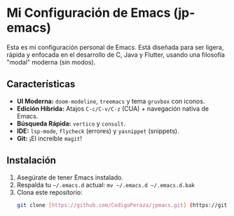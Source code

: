 # Mi Configuración de Emacs (jp-emacs)

Esta es mi configuración personal de Emacs. Está diseñada para ser ligera, rápida y enfocada en el desarrollo de C, Java y Flutter, usando una filosofía "modal" moderna (sin modos).

## Características

* **UI Moderna:** `doom-modeline`, `treemacs` y tema `gruvbox` con iconos.
* **Edición Híbrida:** Atajos `C-c/C-v/C-z` (CUA) + navegación nativa de Emacs.
* **Búsqueda Rápida:** `vertico` y `consult`.
* **IDE:** `lsp-mode`, `flycheck` (errores) y `yasnippet` (snippets).
* **Git:** ¡El increíble `magit`!

## Instalación

1. Asegúrate de tener Emacs instalado.
2. Respalda tu `~/.emacs.d` actual: `mv ~/.emacs.d ~/.emacs.d.bak`
3. Clona este repositorio:
   ```bash
   git clone [https://github.com/CodigoPeraza/jpmacs.git] (https://github.com/CodigoPeraza/jpmacs.git) ~/.emacs.d
